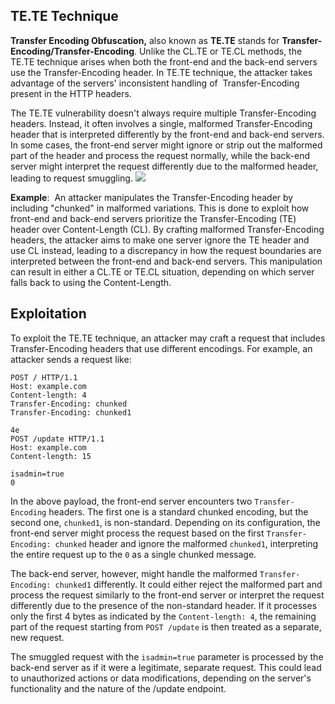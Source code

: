 
## TE.TE Technique

**Transfer Encoding Obfuscation,** also known as **TE.TE** stands for **Transfer-Encoding/Transfer-Encoding**. Unlike the CL.TE or TE.CL methods, the TE.TE technique arises when both the front-end and the back-end servers use the Transfer-Encoding header. In TE.TE technique, the attacker takes advantage of the servers' inconsistent handling of  Transfer-Encoding present in the HTTP headers.

The TE.TE vulnerability doesn't always require multiple Transfer-Encoding headers. Instead, it often involves a single, malformed Transfer-Encoding header that is interpreted differently by the front-end and back-end servers. In some cases, the front-end server might ignore or strip out the malformed part of the header and process the request normally, while the back-end server might interpret the request differently due to the malformed header, leading to request smuggling.
	![](Pasted%20image%2020250209140836.png)

**Example**: 
	An attacker manipulates the Transfer-Encoding header by including "chunked" in malformed variations. This is done to exploit how front-end and back-end servers prioritize the Transfer-Encoding (TE) header over Content-Length (CL). By crafting malformed Transfer-Encoding headers, the attacker aims to make one server ignore the TE header and use CL instead, leading to a discrepancy in how the request boundaries are interpreted between the front-end and back-end servers. This manipulation can result in either a CL.TE or TE.CL situation, depending on which server falls back to using the Content-Length.


## Exploitation
To exploit the TE.TE technique, an attacker may craft a request that includes Transfer-Encoding headers that use different encodings. For example, an attacker sends a request like:

```shell
POST / HTTP/1.1
Host: example.com
Content-length: 4
Transfer-Encoding: chunked
Transfer-Encoding: chunked1

4e
POST /update HTTP/1.1
Host: example.com
Content-length: 15

isadmin=true
0
```

In the above payload, the front-end server encounters two `Transfer-Encoding` headers. The first one is a standard chunked encoding, but the second one, `chunked1`, is non-standard. Depending on its configuration, the front-end server might process the request based on the first `Transfer-Encoding: chunked` header and ignore the malformed `chunked1`, interpreting the entire request up to the `0` as a single chunked message.

The back-end server, however, might handle the malformed `Transfer-Encoding: chunked1` differently. It could either reject the malformed part and process the request similarly to the front-end server or interpret the request differently due to the presence of the non-standard header. If it processes only the first 4 bytes as indicated by the `Content-length: 4`, the remaining part of the request starting from `POST /update` is then treated as a separate, new request.

The smuggled request with the `isadmin=true` parameter is processed by the back-end server as if it were a legitimate, separate request. This could lead to unauthorized actions or data modifications, depending on the server's functionality and the nature of the /update endpoint.
